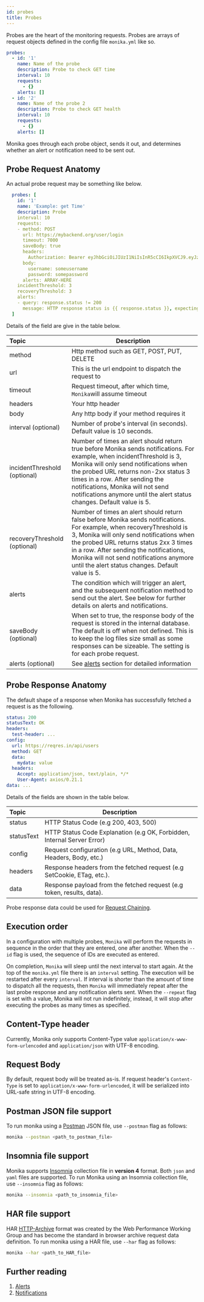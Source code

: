 ```yaml
---
id: probes
title: Probes
---
```


Probes are the heart of the monitoring requests. Probes are arrays of request objects defined in the config file `monika.yml` like so.

```yaml
probes:
  - id: '1'
    name: Name of the probe
    description: Probe to check GET time
    interval: 10
    requests:
      - {}
    alerts: []
  - id: '2'
    name: Name of the probe 2
    description: Probe to check GET health
    interval: 10
    requests:
      - {}
    alerts: []
```

Monika goes through each probe object, sends it out, and determines whether an alert or notification need to be sent out.

## Probe Request Anatomy

An actual probe request may be something like below.

```yaml
  probes: [
    id: '1'
    name: 'Example: get Time'
    description: Probe
    interval: 10
    requests:
    - method: POST
      url: https://mybackend.org/user/login
      timeout: 7000
      saveBody: true
      headers:
        Authorization: Bearer eyJhbGciOiJIUzI1NiIsInR5cCI6IkpXVCJ9.eyJzdWIiOiIxMjM0NTY3ODkwIiwibmFtZSI6IkhlbGxvIGZyb20gSHlwZXJqdW1wIiwiaWF0IjoxNTE2MjM5MDIyfQ.T2SbP1G39CMD4MMfkOZYGFgNIQgNkyi0sPdiFi_DfVA
      body:
        username: someusername
        password: somepassword
      alerts: ARRAY-HERE
    incidentThreshold: 3
    recoveryThreshold: 3
    alerts:
    - query: response.status != 200
      message: HTTP response status is {{ response.status }}, expecting 200
  ]
```

Details of the field are give in the table below.

| Topic                        | Description                                                                                                                                                                                                                                                                                                                                               |
| :--------------------------- | --------------------------------------------------------------------------------------------------------------------------------------------------------------------------------------------------------------------------------------------------------------------------------------------------------------------------------------------------------- |
| method                       | Http method such as GET, POST, PUT, DELETE                                                                                                                                                                                                                                                                                                                |
| url                          | This is the url endpoint to dispatch the request to                                                                                                                                                                                                                                                                                                       |
| timeout                      | Request timeout, after which time, `Monika`will assume timeout                                                                                                                                                                                                                                                                                            |
| headers                      | Your http header                                                                                                                                                                                                                                                                                                                                          |
| body                         | Any http body if your method requires it                                                                                                                                                                                                                                                                                                                  |
| interval (optional)          | Number of probe's interval (in seconds). Default value is 10 seconds.                                                                                                                                                                                                                                                                                     |
| incidentThreshold (optional) | Number of times an alert should return true before Monika sends notifications. For example, when incidentThreshold is 3, Monika will only send notifications when the probed URL returns non-2xx status 3 times in a row. After sending the notifications, Monika will not send notifications anymore until the alert status changes. Default value is 5. |
| recoveryThreshold (optional) | Number of times an alert should return false before Monika sends notifications. For example, when recoveryThreshold is 3, Monika will only send notifications when the probed URL returns status 2xx 3 times in a row. After sending the notifications, Monika will not send notifications anymore until the alert status changes. Default value is 5.    |
| alerts                       | The condition which will trigger an alert, and the subsequent notification method to send out the alert. See below for further details on alerts and notifications.                                                                                                                                                                                       |
| saveBody (optional)          | When set to true, the response body of the request is stored in the internal database. The default is off when not defined. This is to keep the log files size small as some responses can be sizeable. The setting is for each probe request.                                                                                                            |
| alerts (optional)            | See [alerts](./alerts) section for detailed information                                                                                                                                                                                                                                                                                                   |

## Probe Response Anatomy

The default shape of a response when Monika has successfully fetched a request is as the following.

```yaml
status: 200
statusText: OK
headers:
  test-header: ...
config:
  url: https://reqres.in/api/users
  method: GET
  data:
    mydata: value
  headers:
    Accept: application/json, text/plain, */*
    User-Agent: axios/0.21.1
data: ...
```

Details of the fields are shown in the table below.

| Topic      | Description                                                             |
| :--------- | ----------------------------------------------------------------------- |
| status     | HTTP Status Code (e.g 200, 403, 500)                                    |
| statusText | HTTP Status Code Explanation (e.g OK, Forbidden, Internal Server Error) |
| config     | Request configuration (e.g URL, Method, Data, Headers, Body, etc.)      |
| headers    | Response headers from the fetched request (e.g SetCookie, ETag, etc.).  |
| data       | Response payload from the fetched request (e.g token, results, data).   |

Probe response data could be used for [Request Chaining](https://hyperjumptech.github.io/monika/guides/examples#requests-chaining).

## Execution order

In a configuration with multiple probes, `Monika` will perform the requests in sequence in the order that they are entered, one after another. When the `--id` flag is used, the sequence of IDs are executed as entered.

On completion, `Monika` will sleep until the next interval to start again. At the top of the `monika.yml` file there is an `interval` setting. The execution will be restarted after every `interval`. If interval is shorter than the amount of time to dispatch all the requests, then `Monika` will immediately repeat after the last probe response and any notification alerts sent. When the `--repeat` flag is set with a value, Monika will not run indefinitely, instead, it will stop after executing the probes as many times as specified.

## Content-Type header

Currently, Monika only supports Content-Type value `application/x-www-form-urlencoded` and `application/json` with UTF-8 encoding.

## Request Body

By default, request body will be treated as-is. If request header's `Content-Type` is set to `application/x-www-form-urlencoded`, it will be serialized into URL-safe string in UTF-8 encoding.

## Postman JSON file support

To run monika using a [Postman](https://www.postman.com/) JSON file, use `--postman` flag as follows:

```bash
monika --postman <path_to_postman_file>
```

## Insomnia file support

Monika supports [Insomnia](https://insomnia.rest/) collection file in **version 4** format. Both `json` and `yaml` files are supported.
To run Monika using an Insomnia collection file, use `--insomnia` flag as follows:

```bash
monika --insomnia <path_to_insomnia_file>
```

## HAR file support

HAR [HTTP-Archive](<https://en.wikipedia.org/wiki/HAR_(file_format)>) format was created by the Web Performance Working Group and has become the standard in browser archive request data definition. To run monika using a HAR file, use `--har` flag as follows:

```bash
monika --har <path_to_HAR_file>
```

## Further reading

1. [Alerts](./alerts)
2. [Notifications](./notifications)
